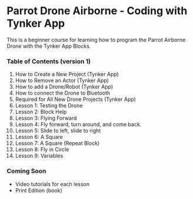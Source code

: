 # Parrot Drone Airborne - Coding with Tynker App

This is a beginner course for learning how to program the Parrot Airborne Drone with the Tynker App Blocks.

### Table of Contents (version 1)

  1) How to Create a New Project (Tynker App)
  2) How to Remove an Actor (Tynker App)
  3) How to add a Drone/Robot (Tynker App)
  4) How to connect the Drone to Bluetooth
  5) Required for All New Drone Projects (Tynker App)
  6) Lesson 1: Testing the Drone
  7) Lesson 2: Block Help
  8) Lesson 3: Flying Forward
  9) Lesson 4: Fly forward, turn around, and come back.
  10) Lesson 5: Slide to left, slide to right
  11) Lesson 6: A Square
  12) Lesson 7: A Square (Repeat Block)
  13) Lesson 8: Fly in Circle
  14) Lesson 9: Variables


### Coming Soon
- Video tutorials for each lesson
- Print Edition (book)

